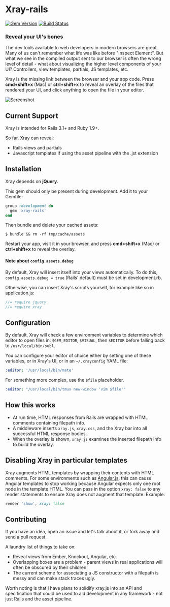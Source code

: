 Xray-rails
==========

[![Gem Version](https://badge.fury.io/rb/xray-rails.svg)](https://rubygems.org/gems/xray-rails)
[![Build Status](https://travis-ci.org/brentd/xray-rails.svg?branch=master)](https://travis-ci.org/brentd/xray-rails)

### Reveal your UI's bones

The dev tools available to web developers in modern browsers are great. Many of us can't remember what life was like before "Inspect Element". But what we see in the compiled output sent to our browser is often the wrong level of detail - what about visualizing the higher level components of your UI? Controllers, view templates, partials, JS templates, etc.

Xray is the missing link between the browser and your app code. Press **cmd+shift+x** (Mac) or **ctrl+shift+x** to reveal an overlay of the files that rendered your UI, and click anything to open the file in your editor.

![Screenshot](https://dl.dropboxusercontent.com/u/156655/xray-screenshot.png)

## Current Support

Xray is intended for Rails 3.1+ and Ruby 1.9+.

So far, Xray can reveal:

  * Rails views and partials
  * Javascript templates if using the asset pipeline with the .jst extension

## Installation

Xray depends on **jQuery**.

This gem should only be present during development. Add it to your Gemfile:

```ruby
group :development do
  gem 'xray-rails'
end
```

Then bundle and delete your cached assets:

```
$ bundle && rm -rf tmp/cache/assets
```

Restart your app, visit it in your browser, and press **cmd+shift+x** (Mac) or **ctrl+shift+x** to reveal the overlay.

#### Note about `config.assets.debug`

By default, Xray will insert itself into your views automatically. To do this, `config.assets.debug = true` (Rails' default) must be set in development.rb.

Otherwise, you can insert Xray's scripts yourself, for example like so in application.js:

```js
//= require jquery
//= require xray
```

## Configuration

By default, Xray will check a few environment variables to determine
which editor to open files in: `$GEM_EDITOR`, `$VISUAL`, then
`$EDITOR` before falling back to `/usr/local/bin/subl`.

You can configure your editor of choice either by setting one of these
variables, or in Xray's UI, or in an `~/.xrayconfig` YAML file:

```yaml
:editor: '/usr/local/bin/mate'
```

For something more complex, use the `$file` placeholder.

```yaml
:editor: "/usr/local/bin/tmux new-window 'vim $file'"
```

## How this works

* At run time, HTML responses from Rails are wrapped with HTML comments containing filepath info.
* A middleware inserts `xray.js`, `xray.css`, and the Xray bar into all successful HTML response bodies.
* When the overlay is shown, `xray.js` examines the inserted filepath info to build the overlay.

## Disabling Xray in particular templates

Xray augments HTML templates by wrapping their contents with HTML comments. For some environments such as [Angular.js](http://angularjs.org/), this can cause Angular templates to stop working because Angular expects only one root node in the template HTML. You can pass in the option `xray: false` to any render statements to ensure Xray does not augment that template. Example:

```ruby
render 'show', xray: false
```

## Contributing

If you have an idea, open an issue and let's talk about it, or fork away and send a pull request.

A laundry list of things to take on:

  * Reveal views from Ember, Knockout, Angular, etc.
  * Overlapping boxes are a problem - parent views in real applications will often be obscured by their children.
  * The current scheme for associating a JS constructor with a filepath is messy and can make stack traces ugly.

Worth noting is that I have plans to solidify xray.js into an API and specification that could be used to aid development in any framework - not just Rails and the asset pipeline.

